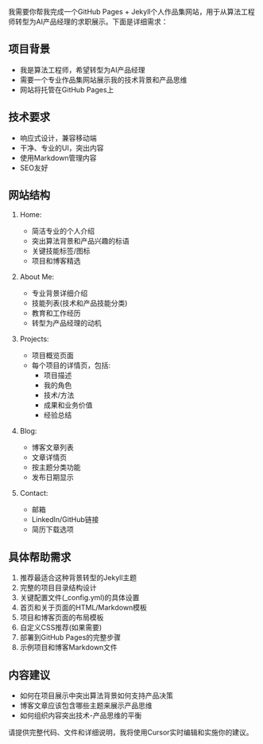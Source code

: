 我需要你帮我完成一个GitHub Pages + Jekyll个人作品集网站，用于从算法工程师转型为AI产品经理的求职展示。下面是详细需求：  

## 项目背景  
- 我是算法工程师，希望转型为AI产品经理  
- 需要一个专业作品集网站展示我的技术背景和产品思维  
- 网站将托管在GitHub Pages上  

## 技术要求
- 响应式设计，兼容移动端  
- 干净、专业的UI，突出内容  
- 使用Markdown管理内容  
- SEO友好  

## 网站结构
1. Home:  
   - 简洁专业的个人介绍  
   - 突出算法背景和产品兴趣的标语  
   - 关键技能标签/图标  
   - 项目和博客精选  

2. About Me:  
   - 专业背景详细介绍  
   - 技能列表(技术和产品技能分类)  
   - 教育和工作经历  
   - 转型为产品经理的动机  

3. Projects:  
   - 项目概览页面  
   - 每个项目的详情页，包括:  
     * 项目描述  
     * 我的角色  
     * 技术/方法  
     * 成果和业务价值  
     * 经验总结  

4. Blog:  
   - 博客文章列表  
   - 文章详情页  
   - 按主题分类功能  
   - 发布日期显示  

5. Contact:  
   - 邮箱  
   - LinkedIn/GitHub链接  
   - 简历下载选项  

## 具体帮助需求  
1. 推荐最适合这种背景转型的Jekyll主题  
2. 完整的项目目录结构设计  
3. 关键配置文件(_config.yml)的具体设置  
4. 首页和关于页面的HTML/Markdown模板  
5. 项目和博客页面的布局模板  
6. 自定义CSS推荐(如果需要)  
7. 部署到GitHub Pages的完整步骤  
8. 示例项目和博客Markdown文件  

## 内容建议  
- 如何在项目展示中突出算法背景如何支持产品决策  
- 博客文章应该包含哪些主题来展示产品思维  
- 如何组织内容突出技术-产品思维的平衡  

请提供完整代码、文件和详细说明，我将使用Cursor实时编辑和实施你的建议。  